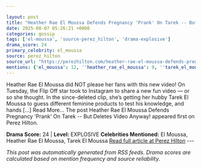 ```yaml
---

layout: post
title: "Heather Rae El Moussa Defends Pregnancy 'Prank' On Tarek -- But Deletes Video Anyway!"
date: 2025-08-07 05:26:21 +0000
categories: gossip
tags: ['el-moussa', 'source-perez_hilton', 'drama-explosive']
drama_score: 24
primary_celebrity: el_moussa
source: perez_hilton
source_url: "https://perezhilton.com/heather-rae-el-moussa-defends-pregnancy-prank-deleted-video/"
mentions: {'el_moussa': 12, ''heather_rae_el_moussa': 9, ''tarek_el_moussa': 3}
---
```


Heather Rae El Moussa did NOT please her fans with this new video! On Tuesday, the Flip Off star took to Instagram to share a new fun video — or so she thought. In the since-deleted clip, she’s getting her hubby Tarek El Moussa to guess different feminine products to test his knowledge, and hands [...] Read More... The post Heather Rae El Moussa Defends Pregnancy 'Prank' On Tarek -- But Deletes Video Anyway! appeared first on Perez Hilton.

**Drama Score:** 24 | **Level:** EXPLOSIVE **Celebrities Mentioned:** El Moussa, Heather Rae El Moussa, Tarek El Moussa [Read full article at Perez Hilton](https://perezhilton.com/heather-rae-el-moussa-defends-pregnancy-prank-deleted-video/) --- 

*This post was automatically generated from RSS feeds. Drama scores are calculated based on mention frequency and source reliability.*